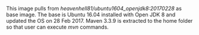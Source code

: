This image pulls from *heavenhell81/ubuntu1604_openjdk8:20170228* as base image. The base is Ubuntu 16.04 installed with Open JDK 8 and updated the OS on 28 Feb 2017.
Maven 3.3.9 is extracted to the home folder so that user can execute *mvn* commands.
